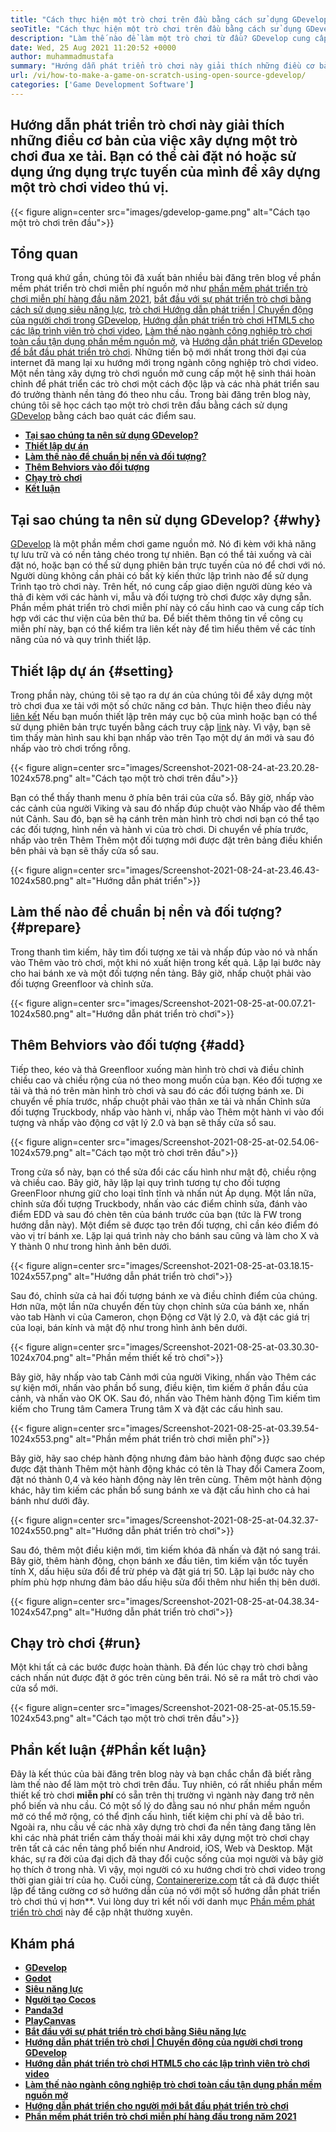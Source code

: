 ```yaml
---
title: "Cách thực hiện một trò chơi trên đầu bằng cách sử dụng GDevelop nguồn mở" 
seoTitle: "Cách thực hiện một trò chơi trên đầu bằng cách sử dụng GDevelop nguồn mở" 
description: "Làm thế nào để làm một trò chơi từ đầu? GDevelop cung cấp một giao diện người dùng hợp lý chứa đầy nhiều thành phần và hành vi để xây dựng các trò chơi video cho web, máy tính để bàn, iOS và Android." 
date: Wed, 25 Aug 2021 11:20:52 +0000
author: muhammadmustafa
summary: "Hướng dẫn phát triển trò chơi này giải thích những điều cơ bản của việc xây dựng một trò chơi đua xe tải. Bạn có thể cài đặt nó hoặc sử dụng ứng dụng trực tuyến của mình để xây dựng một trò chơi video thú vị." 
url: /vi/how-to-make-a-game-on-scratch-using-open-source-gdevelop/
categories: ['Game Development Software']
---
```


## Hướng dẫn phát triển trò chơi này giải thích những điều cơ bản của việc xây dựng một trò chơi đua xe tải. Bạn có thể cài đặt nó hoặc sử dụng ứng dụng trực tuyến của mình để xây dựng một trò chơi video thú vị.

{{< figure align=center src="images/gdevelop-game.png" alt="Cách tạo một trò chơi trên đầu">}}


## **Tổng quan** 
Trong quá khứ gần, chúng tôi đã xuất bản nhiều bài đăng trên blog về phần mềm phát triển trò chơi miễn phí nguồn mở như [phần mềm phát triển trò chơi miễn phí hàng đầu năm 2021][1], [bắt đầu với sự phát triển trò chơi bằng cách sử dụng siêu năng lực][2], [trò chơi Hướng dẫn phát triển | Chuyển động của người chơi trong GDevelop][3], [Hướng dẫn phát triển trò chơi HTML5 cho các lập trình viên trò chơi video][4], [Làm thế nào ngành công nghiệp trò chơi toàn cầu tận dụng phần mềm nguồn mở][5], và [Hướng dẫn phát triển GDevelop để bắt đầu phát triển trò chơi][6 ]. Những tiến bộ mới nhất trong thời đại của internet đã mang lại xu hướng mới trong ngành công nghiệp trò chơi video. Một nền tảng xây dựng trò chơi nguồn mở cung cấp một hệ sinh thái hoàn chỉnh để phát triển các trò chơi một cách độc lập và các nhà phát triển sau đó trưởng thành nền tảng đó theo nhu cầu. Trong bài đăng trên blog này, chúng tôi sẽ học cách tạo một trò chơi trên đầu bằng cách sử dụng [GDevelop][7] bằng cách bao quát các điểm sau.
* **[Tại sao chúng ta nên sử dụng GDevelop?][8]** 
* **[Thiết lập dự án][9]** 
* **[Làm thế nào để chuẩn bị nền và đối tượng?][10]** 
* **[Thêm Behviors vào đối tượng][11]** 
* **[Chạy trò chơi][12]** 
* **[Kết luận][13]** 

## Tại sao chúng ta nên sử dụng GDevelop? {#why}

[GDevelop][7] là một phần mềm chơi game nguồn mở. Nó đi kèm với khả năng tự lưu trữ và có nền tảng chéo trong tự nhiên. Bạn có thể tải xuống và cài đặt nó, hoặc bạn có thể sử dụng phiên bản trực tuyến của nó để chơi với nó. Người dùng không cần phải có bất kỳ kiến ​​thức lập trình nào để sử dụng Trình tạo trò chơi này. Trên hết, nó cung cấp giao diện người dùng kéo và thả đi kèm với các hành vi, mẫu và đối tượng trò chơi được xây dựng sẵn. Phần mềm phát triển trò chơi miễn phí này có cấu hình cao và cung cấp tích hợp với các thư viện của bên thứ ba. Để biết thêm thông tin về công cụ miễn phí này, bạn có thể kiểm tra liên kết này để tìm hiểu thêm về các tính năng của nó và quy trình thiết lập.

## Thiết lập dự án {#setting}

Trong phần này, chúng tôi sẽ tạo ra dự án của chúng tôi để xây dựng một trò chơi đua xe tải với một số chức năng cơ bản. Thực hiện theo điều này [liên kết][6] Nếu bạn muốn thiết lập trên máy cục bộ của mình hoặc bạn có thể sử dụng phiên bản trực tuyến bằng cách truy cập [link][14] này.
Vì vậy, bạn sẽ tìm thấy màn hình sau khi bạn nhấp vào trên Tạo một dự án mới và sau đó nhấp vào trò chơi trống rỗng.

{{< figure align=center src="images/Screenshot-2021-08-24-at-23.20.28-1024x578.png" alt="Cách tạo một trò chơi trên đầu">}}

Bạn có thể thấy thanh menu ở phía bên trái của cửa sổ. Bây giờ, nhấp vào các cảnh của người Viking và sau đó nhấp đúp chuột vào Nhấp vào để thêm nút Cảnh. Sau đó, bạn sẽ hạ cánh trên màn hình trò chơi nơi bạn có thể tạo các đối tượng, hình nền và hành vi của trò chơi. Di chuyển về phía trước, nhấp vào trên Thêm Thêm một đối tượng mới được đặt trên bảng điều khiển bên phải và bạn sẽ thấy cửa sổ sau.

{{< figure align=center src="images/Screenshot-2021-08-24-at-23.46.43-1024x580.png" alt="Hướng dẫn phát triển">}}


## Làm thế nào để chuẩn bị nền và đối tượng? {#prepare}

Trong thanh tìm kiếm, hãy tìm đối tượng xe tải và nhấp đúp vào nó và nhấn vào Thêm vào trò chơi, một khi nó xuất hiện trong kết quả. Lặp lại bước này cho hai bánh xe và một đối tượng nền tảng. Bây giờ, nhấp chuột phải vào đối tượng Greenfloor và chỉnh sửa.

{{< figure align=center src="images/Screenshot-2021-08-25-at-00.07.21-1024x580.png" alt="Hướng dẫn phát triển trò chơi">}}


## Thêm Behviors vào đối tượng {#add}

Tiếp theo, kéo và thả Greenfloor xuống màn hình trò chơi và điều chỉnh chiều cao và chiều rộng của nó theo mong muốn của bạn. Kéo đối tượng xe tải và thả nó trên màn hình trò chơi và sau đó các đối tượng bánh xe. Di chuyển về phía trước, nhấp chuột phải vào thân xe tải và nhấn Chỉnh sửa đối tượng Truckbody, nhấp vào hành vi, nhấp vào Thêm một hành vi vào đối tượng và nhấp vào động cơ vật lý 2.0 và bạn sẽ thấy cửa sổ sau.

{{< figure align=center src="images/Screenshot-2021-08-25-at-02.54.06-1024x579.png" alt="Cách tạo một trò chơi trên đầu">}}

Trong cửa sổ này, bạn có thể sửa đổi các cấu hình như mật độ, chiều rộng và chiều cao. Bây giờ, hãy lặp lại quy trình tương tự cho đối tượng GreenFloor nhưng giữ cho loại tĩnh tĩnh và nhấn nút Áp dụng. Một lần nữa, chỉnh sửa đối tượng Truckbody, nhấn vào các điểm chỉnh sửa, đánh vào điểm EDD và sau đó chèn tên của bánh trước của bạn (tức là FW trong hướng dẫn này). Một điểm sẽ được tạo trên đối tượng, chỉ cần kéo điểm đó vào vị trí bánh xe. Lặp lại quá trình này cho bánh sau cũng và làm cho X và Y thành 0 như trong hình ảnh bên dưới.

{{< figure align=center src="images/Screenshot-2021-08-25-at-03.18.15-1024x557.png" alt="Hướng dẫn phát triển trò chơi">}}

Sau đó, chỉnh sửa cả hai đối tượng bánh xe và điều chỉnh điểm của chúng. Hơn nữa, một lần nữa chuyển đến tùy chọn chỉnh sửa của bánh xe, nhấn vào tab Hành vi của Cameron, chọn Động cơ Vật lý 2.0, và đặt các giá trị của loại, bán kính và mật độ như trong hình ảnh bên dưới.

{{< figure align=center src="images/Screenshot-2021-08-25-at-03.30.30-1024x704.png" alt="Phần mềm thiết kế trò chơi">}}

Bây giờ, hãy nhấp vào tab Cảnh mới của người Viking, nhấn vào Thêm các sự kiện mới, nhấn vào phần bổ sung, điều kiện, tìm kiếm ở phần đầu của cảnh, và nhấn vào OK OK. Sau đó, nhấn vào Thêm hành động Tìm kiếm tìm kiếm cho Trung tâm Camera Trung tâm X và đặt các cấu hình sau.

{{< figure align=center src="images/Screenshot-2021-08-25-at-03.39.54-1024x553.png" alt="Phần mềm phát triển trò chơi miễn phí">}}

Bây giờ, hãy sao chép hành động nhưng đảm bảo hành động được sao chép được đặt thành Thêm một hành động khác có tên là Thay đổi Camera Zoom, đặt nó thành 0,4 và kéo hành động này lên trên cùng. Thêm một hành động khác, hãy tìm kiếm các phần bổ sung bánh xe và đặt cấu hình cho cả hai bánh như dưới đây.

{{< figure align=center src="images/Screenshot-2021-08-25-at-04.32.37-1024x550.png" alt="Hướng dẫn phát triển trò chơi">}}

Sau đó, thêm một điều kiện mới, tìm kiếm khóa đã nhấn và đặt nó sang trái. Bây giờ, thêm hành động, chọn bánh xe đầu tiên, tìm kiếm vận tốc tuyến tính X, dấu hiệu sửa đổi để trừ phép và đặt giá trị 50. Lặp lại bước này cho phím phù hợp nhưng đảm bảo dấu hiệu sửa đổi thêm như hiển thị bên dưới.

{{< figure align=center src="images/Screenshot-2021-08-25-at-04.38.34-1024x547.png" alt="Hướng dẫn phát triển trò chơi">}}


## Chạy trò chơi {#run}

Một khi tất cả các bước được hoàn thành. Đã đến lúc chạy trò chơi bằng cách nhấn nút được đặt ở góc trên cùng bên trái. Nó sẽ ra mắt trò chơi vào cửa sổ mới.

{{< figure align=center src="images/Screenshot-2021-08-25-at-05.15.59-1024x543.png" alt="Cách tạo một trò chơi trên đầu">}}


## Phần kết luận {#Phần kết luận}

Đây là kết thúc của bài đăng trên blog này và bạn chắc chắn đã biết rằng làm thế nào để làm một trò chơi trên đầu. Tuy nhiên, có rất nhiều phần mềm thiết kế trò chơi **miễn phí** có sẵn trên thị trường vì ngành này đang trở nên phổ biến và nhu cầu. Có một số lý do đằng sau nó như phần mềm nguồn mở có thể mở rộng, có thể định cấu hình, tiết kiệm chi phí và dễ bảo trì. Ngoài ra, nhu cầu về các nhà xây dựng trò chơi đa nền tảng đang tăng lên khi các nhà phát triển cảm thấy thoải mái khi xây dựng một trò chơi chạy trên tất cả các nền tảng phổ biến như Android, iOS, Web và Desktop. Mặt khác, sự ra đời của đại dịch đã thay đổi cuộc sống của mọi người và bây giờ họ thích ở trong nhà. Vì vậy, mọi người có xu hướng chơi trò chơi video trong thời gian giải trí của họ.
Cuối cùng, [Containererize.com][15] tất cả đã được thiết lập để tăng cường cơ sở hướng dẫn của nó với một số hướng dẫn phát triển trò chơi thú vị hơn**. Vui lòng duy trì kết nối với danh mục [Phần mềm phát triển trò chơi][16] này để cập nhật thường xuyên.

## Khám phá
* **[GDevelop][7]** 
* **[Godot][17]** 
* **[Siêu năng lực][18]** 
* **[Người tạo Cocos][19]** 
* **[Panda3d][20]** 
* **[PlayCanvas][21]** 
* **[Bắt đầu với sự phát triển trò chơi bằng Siêu năng lực][2]** 
* **[Hướng dẫn phát triển trò chơi | Chuyển động của người chơi trong GDevelop][3]** 
* **[Hướng dẫn phát triển trò chơi HTML5 cho các lập trình viên trò chơi video][4]** 
* **[Làm thế nào ngành công nghiệp trò chơi toàn cầu tận dụng phần mềm nguồn mở][5]** 
* **[Hướng dẫn phát triển cho người mới bắt đầu phát triển trò chơi][6]** 
* [ **Phần mềm phát triển trò chơi miễn phí hàng đầu trong năm 2021** ][1]



[1]: https://blog.containerize.com/game-development-software/top-5-free-game-development-software-in-the-year-2021/
[2]: https://blog.containerize.com/game-development-software/superpowers-animation-getting-started-with-game-development/
[3]: https://blog.containerize.com/game-development-software/game-development-tutorial-player-movement-in-gdevelop/
[4]: https://blog.containerize.com/2021/05/19/html5-game-development-tutorial-for-video-game-programmers/
[5]: https://blog.containerize.com/game-development-software/how-global-gaming-market-leveraging-open-source-software/
[6]: https://blog.containerize.com/game-development-software/game-development-tutorial-player-movement-in-gdevelop/
[7]: https://products.containerize.com/game-development-software/gdevelop/
[8]: #why
[9]: #setting
[10]: #prepare
[11]: #add
[12]: #run
[13]: #Conclusion
[14]: https://editor.gdevelop-app.com/
[15]: https://www.containerize.com/
[16]: https://products.containerize.com/game-development-software/
[17]: https://products.containerize.com/game-development-software/godot/
[18]: https://products.containerize.com/game-development-software/superpowers/
[19]: https://products.containerize.com/game-development-software/cocos-creator/
[20]: https://products.containerize.com/game-development-software/panda3d/
[21]: https://products.containerize.com/game-development-software/playcanvas/
